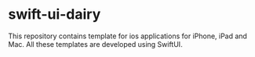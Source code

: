 # swift-ui-dairy
This repository contains template for ios applications for iPhone, iPad and Mac. All these templates are developed using SwiftUI.
